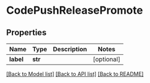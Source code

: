 # CodePushReleasePromote

## Properties
Name | Type | Description | Notes
------------ | ------------- | ------------- | -------------
**label** | **str** |  | [optional] 

[[Back to Model list]](../README.md#documentation-for-models) [[Back to API list]](../README.md#documentation-for-api-endpoints) [[Back to README]](../README.md)

